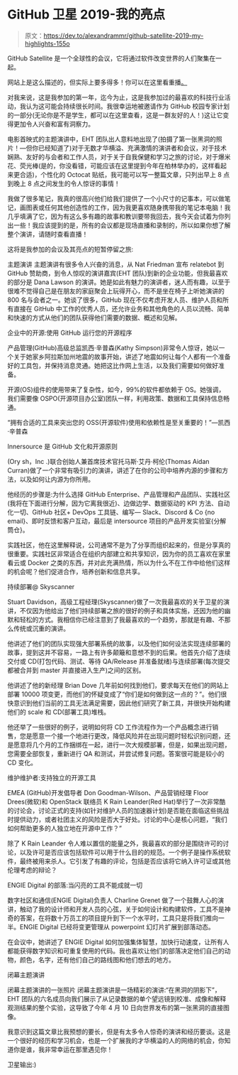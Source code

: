 # GitHub 卫星 2019-我的亮点

> 原文：<https://dev.to/alexandrammr/github-satellite-2019-my-highlights-155o>

GitHub Satellite 是一个全球性的会议，它将通过软件改变世界的人们聚集在一起。

网站上是这么描述的，但实际上要多得多！你可以在这里看重播[。](https://www.youtube.com/channel/UC7c3Kb6jYCRj4JOHHZTxKsQ)

对我来说，这是我参加的第一年，迄今为止，这是我参加过的最喜欢的科技行业活动，我认为这可能会持续很长时间。我很幸运地被邀请作为 GitHub 校园专家计划的一部分(无论你是不是学生，都可以在这里查看，这是一群友好的人！)这让它变得更加令人兴奋和富有洞察力。

电影首映式的主题演讲中，EHT 团队出人意料地出现了(拍摄了第一张黑洞的照片！—但你已经知道了)对于无数才华横溢、充满激情的演讲者和会议，对于技术娴熟、友好的与会者和工作人员，对于关于自我保健和学习之旅的讨论，对于爆米花、荧光棒(是的，你没看错，可能应该在这里提到今年在柏林举办的，这样看起来更合适)，个性化的 Octocat 贴纸，我可能可以写一整篇文章，只列出早上 8 点到晚上 8 点之间发生的令人惊讶的事情！

我做了很多笔记，我真的很高兴他们给我们提供了一个小尺寸的记事本，可以做笔记，画图表或任何其他创造性的工作，因为我更喜欢随身携带我的笔记本电脑！我几乎填满了它，因为有这么多有趣的故事和教训要带我回去，我今天会试着为你列出一些！我应该提到的是，所有的会议都是现场直播和录制的，所以如果你想了解整个演讲，请随时查看直播！

这将是我参加的会议及其亮点的短暂停留之旅:

主题演讲
主题演讲有很多令人兴奋的消息，从 Nat Friedman 宣布 relatebot 到 GitHub 赞助商，到令人惊叹的演讲嘉宾(EHT 团队)到新的企业功能，但我最喜欢的部分是 Dana Lawson 的演讲。她是如此有魅力的演讲者，迷人而有趣，以至于很难不觉得自己是在朋友的家庭聚会上玩得开心，而不是坐在椅子上听她演讲的 800 名与会者之一。她谈了很多，GitHub 现在不仅考虑开发人员、维护人员和所有直接在 GitHub 中工作的优秀人员，还允许业务和其他角色的人员以流畅、简单和快速的方式从他们的团队获得他们需要的数据、概述和见解。

企业中的开源:使用 GitHub 运行您的开源程序

产品管理(GitHub)高级总监凯西·辛普森(Kathy Simpson)非常令人惊讶，她以一个关于她家乡阿拉斯加州地震的故事开始，讲述了地震如何让每个人都有一个准备好的工具包，并保持消息灵通。她把这比作网上生活，以及我们需要如何做好准备。

开源(OS)组件的使用带来了复杂性，如今，99%的软件都依赖于 OS。她强调，我们需要像 OSPO(开源项目办公室)团队一样，利用政策、数据和工具保持信息畅通。

“拥有合适的工具来突出您的 OSS(开源软件)使用和依赖性是至关重要的！”—凯西·辛普森

Innersource 是 GitHub 文化和开源原则

(Ory sh，Inc .)联合创始人兼首席技术官托马斯·艾丹·柯伦(Thomas Aidan Curran)做了一个非常有吸引力的演讲，讲述了在你的公司中培养内源的步骤和方法，以及如何让内源为你所用。

他经历的步骤是:为什么选择 GitHub Enterprise、产品管理和产品团队、实践社区(我将在下面进行分解，因为它离我很近)、边做边学、数据驱动的 KPI 方法、自动化一切、GitHub 社区+ DevOps 工具链、编写— Slack、Discord & Co {no email}、即时反馈和客户互动，最后是 intersource 项目的产品开发实验室{分解筒仓}。

实践社区，他在这里解释说，公司通常不是为了分享而组织起来的，但是分享真的很重要。实践社区非常适合在组织内部建立和共享知识，因为你的员工喜欢在家里看云或 Docker 之类的东西，并对此充满热情，所以为什么不在工作中给他们这样的机会呢？他们促进合作，培养创新和信息共享。

持续部署@ Skyscanner

Stuart Davidson，高级工程经理(Skyscanner)做了一次我最喜欢的关于卫星的演讲，不仅因为他给出了他们持续部署之旅的很好的例子和具体实施，还因为他的幽默和轻松的方式。我相信你已经注意到了我最喜欢的一个趋势，那就是有趣、不那么传统或沉重的演讲。

他讲述了他们的团队实现强大部署系统的故事，以及他们如何设法实现连续部署的故事，提到这并不容易，一路上有许多颠簸和意想不到的后果。他首先介绍了连续交付或 CD(打包代码、测试、等待 QA/Release 并准备就绪)与连续部署(每次提交都被合并到 master 并直接进入生产)之间的区别。

他讲述了他的新经理 Brian Dove 几年前如何找到他们，要求每天在他们的网站上部署 10000 项变更，而他们的怀疑变成了“你们是如何做到这一点的？”。他们很快意识到他们当前的工具无法满足需要，因此他们研究了新工具，并很快开始构建他们的 scale 和 CD(部署工具)堆栈。

他还举了一些很好的例子，说明如何将 CD 工作流程作为一个产品概念进行销售，您是愿意一个接一个地进行更改，降低风险并在出现问题时轻松识别问题，还是愿意将几个月的工作捆绑在一起，进行一次大规模部署，但是，如果出现问题，您需要全部恢复，重新进行 QA 和测试，并尝试修复问题。答案很可能是较小的 CD 变化。

维护维护者:支持独立的开源工具

EMEA (GitHub)开发倡导者 Don Goodman-Wilson、产品营销经理 Floor Drees(微软)和 OpenStack 联络员 K Rain Leander(Red Hat)举行了一次非常酷的讨论会，讨论正式的支持(如针对维护人员的加速器计划)是否能在面临这些挑战时提供动力，或者社团主义的风险是否大于好处。讨论的中心是核心问题，“我们如何帮助更多的人独立地在开源中工作？”

除了 K Rain Leander 令人难以置信的能量之外，我最喜欢的部分是围绕许可的讨论，以及许可是否应该包括软件可以用于什么目的的规范。一个例子是操作系统软件，最终被用来杀人。它引发了有趣的评论，包括是否应该将它纳入许可证或其他伦理考虑的辩论？

ENGIE Digital 的部落:当闪亮的工具不能成就一切

数字社区和通信(ENGIE Digital)负责人 Charline Grenet 做了一个鼓舞人心的演讲，触动了我的设计师和开发人员的心弦，关于如何设计和构建软件，工具不是神奇的答案，在将数十万员工的项目提升到下一个水平时，工具只是将我们推向一半。ENGIE Digital 已经将变更管理从 powerpoint 幻灯片扩展到部落动态。

在会议中，她讲述了 ENGIE Digital 如何加强集体智慧，加快行动速度，让所有人都能获得数字知识和可重复使用的代码。我也喜欢让他们的部落决定他们自己的动物，颜色，名字，还有他们自己的路线图和他们想去的地方。

闭幕主题演讲

闭幕主题演讲的一张照片
闭幕主题演讲是一场精彩的演讲:“在黑洞的阴影下”，EHT 团队的六名成员向我们展示了从记录数据的单个望远镜到校准、成像和解释观测结果的整个实验，这导致了今年 4 月 10 日向世界发布的第一张黑洞的直接图像。

我意识到这篇文章比我预想的要长，但是有太多令人惊奇的演讲和经历要谈。这是一个很好的经历和学习机会，也是一个扩展我的才华横溢的人的网络的机会，你知道你是谁，我非常幸运在那里遇见你！

卫星输出:)